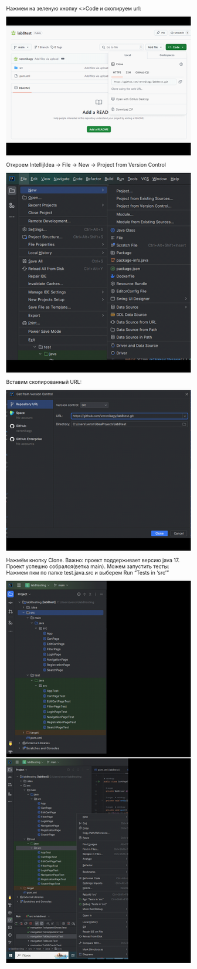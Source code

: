 Нажмем на зеленую кнопку <>Code и скопируем url:

![img.png](img.png)

Откроем IntellijIdea -> File -> New -> Project from Version Control

![img_1.png](img_1.png)

Вставим скопированный URL:

![img_2.png](img_2.png)

Нажмём кнопку Clone. 
Важно: проект поддерживает версию java 17. 
Проект успешно собрался(ветка main). 
Можем запустить тесты: Нажмем пкм по папке test.java.src и выберем Run “Tests in ‘src’”

![img_3.png](img_3.png)![img_4.png](img_4.png)
